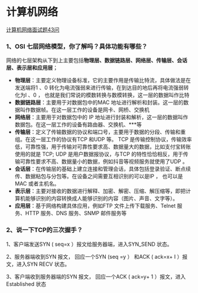 # 计算机网络

[计算机网络面试题43问](https://www.nowcoder.com/discuss/406776190017585152?sourceSSR=enterprise)

### 1、OSI 七层网络模型，你了解吗？具体功能有哪些？

网络的七层架构从下到上主要包括**物理层、数据链路层、网络层、传输层、会话层、表示层和应用层**；  

- **物理层**：主要定义物理设备标准，它的主要作用是传输比特流，具体做法是在发送端将1 、0 转化为电流强弱来进行传输，在到达目的地后再将电流强弱转化为l 、0 ， 也就是我们常说的模数转换与数模转换，这一层的数据叫作比特      
- **数据链路层**：主要用于对数据包中的MAC 地址进行解析和封装。这一层的数据叫作数据帧。在这一层工作的设备是网卡、网桥、交换机      
- **网络层**：主要用于对数据包中的 IP 地址进行封装和解析，这一层的数据叫作数据包。在这一层工作的设备有路由器、交换机、***等      
- **传输层**：定义了传输数据的协议和端口号，主要用于数据的分段、传输和重组。在这一层工作的协议有TCP 和UDP 等。          TCP 是传输控制协议，传输效率低，可靠性强，用于传输对可靠性要求高、数据量大的数据，比如支付宝转账使用的就是 TCP;                UDP 是用户数据报协议，与TCP 的特性恰恰相反，用于传输可靠性要求不高、数据量小的数据，例如抖音等视频服务就使用了UDP 。         
- **会话层**：在传输层的基础上建立连接和管理会话，具体包括登录验证、断点续传、数据粘包与分包等。在设备之间需要互相识别的可以是IP ， 也可以是MAC 或者主机名。      
- **表示层**：主要对接收的数据进行解释、加密、解密、压缩、解压缩等，即把计算机能够识别的内容转换成人能够识别的内容（图片、声音、文字等）。      
- **应用层**：基于网络构建具体应用，例如FTP 文件上传下载服务、Telnet 服务、HTTP 服务、DNS 服务、SNMP 邮件服务等

### 2、说一下TCP的三次握手？  

1、客户端发送SYN ( seq=x ）报文给服务器端，进入SYN_SEND 状态。

2、服务器端收到SYN 报文， 回应一个SYN (seq =y ） 和ACK ( ack=x+ I ）报文，进入SYN RECV 状态。

3、客户端收到服务器端的SYN 报文， 回应一个ACK ( ack=y+ 1 ）报文，进入Established 状态  